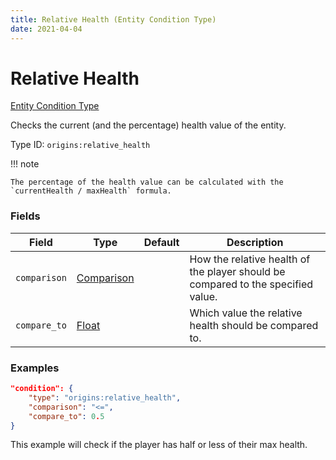 ```yaml
---
title: Relative Health (Entity Condition Type)
date: 2021-04-04
---
```


# Relative Health

[Entity Condition Type](../entity_condition_types.md)

Checks the current (and the percentage) health value of the entity.

Type ID: `origins:relative_health`

!!! note

    The percentage of the health value can be calculated with the `currentHealth / maxHealth` formula.


### Fields

Field  | Type | Default | Description
-------|------|---------|-------------
`comparison` | [Comparison](../data_types/comparison.md) | | How the relative health of the player should be compared to the specified value.
`compare_to` | [Float](../data_types/float.md) | | Which value the relative health should be compared to.


### Examples

```json
"condition": {
    "type": "origins:relative_health",
    "comparison": "<=",
    "compare_to": 0.5
}
```

This example will check if the player has half or less of their max health.